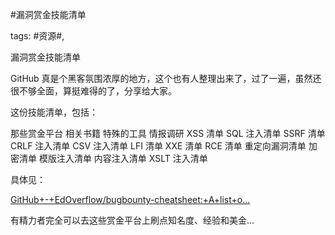 #漏洞赏金技能清单

tags: #资源#, 

漏洞赏金技能清单

GitHub 真是个黑客氛围浓厚的地方，这个也有人整理出来了，过了一遍，虽然还很不够全面，算挺难得的了，分享给大家。

这份技能清单，包括：

那些赏金平台
相关书籍
特殊的工具
情报调研
XSS 清单
SQL 注入清单
SSRF 清单
CRLF 注入清单
CSV 注入清单
LFI 清单
XXE 清单
RCE 清单
重定向漏洞清单
加密清单
模版注入清单
内容注入清单
XSLT 注入清单

具体见：

[GitHub+-+EdOverflow/bugbounty-cheatsheet:+A+list+o...](https://github.com/EdOverflow/bugbounty-cheatsheet)

有精力者完全可以去这些赏金平台上刷点知名度、经验和美金...

[comment]: <> (topic_id:15551254541542)

[comment]: <> (create_time:2017-09-29T16:10:25.645+0800)

[comment]: <> (topic_type:talk)

[comment]: <> (owner:781244882_余弦)

